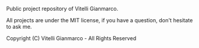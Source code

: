 Public project repository of Vitelli Gianmarco.

All projects are under the MIT license, if you have a question, don't hesitate to ask me.

Copyright (C) Vitelli Gianmarco - All Rights Reserved<br/>

